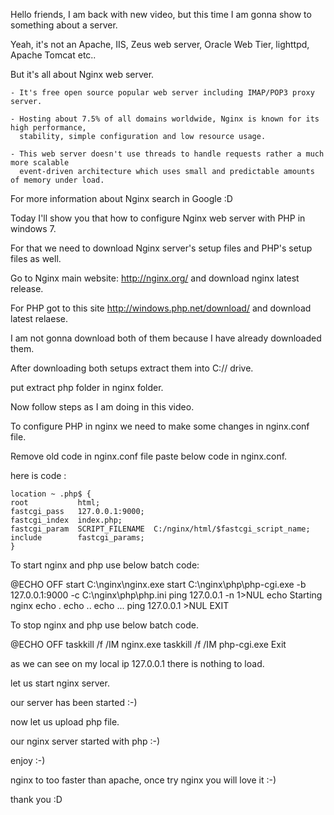 Hello friends, I am back with new video, but this time I am gonna show to something about a server.

Yeah, it's not an Apache, IIS, Zeus web server, Oracle Web Tier, lighttpd, Apache Tomcat etc..

But it's all about Nginx web server.



	- It's free open source popular web server including IMAP/POP3 proxy server.

	- Hosting about 7.5% of all domains worldwide, Nginx is known for its high performance, 
	  stability, simple configuration and low resource usage.

	- This web server doesn't use threads to handle requests rather a much more scalable
	  event-driven architecture which uses small and predictable amounts of memory under load.


For more information about Nginx search in Google :D


Today I'll show you that how to configure Nginx web server with PHP in windows 7.

For that we need to download Nginx server's setup files and PHP's setup files as well.


Go to Nginx main website: http://nginx.org/ and download nginx latest release.




For PHP got to this site http://windows.php.net/download/ and download latest relaese.

I am not gonna download both of them because I have already downloaded them.










After downloading both setups extract them into C:// drive.


put extract php folder in nginx folder.

Now follow steps as I am doing in this video.


To configure PHP in nginx we need to make some changes in nginx.conf file.

Remove old code in nginx.conf file paste below code in nginx.conf.

here is code :


	location ~ .php$ {
	root           html;
	fastcgi_pass   127.0.0.1:9000;
	fastcgi_index  index.php;
	fastcgi_param  SCRIPT_FILENAME  C:/nginx/html/$fastcgi_script_name;
	include        fastcgi_params;
	}







To start nginx and php use below batch code:

@ECHO OFF
start C:\nginx\nginx.exe
start C:\nginx\php\php-cgi.exe -b 127.0.0.1:9000 -c C:\nginx\php\php.ini
ping 127.0.0.1 -n 1>NUL
echo Starting nginx
echo .
echo ..
echo ...
ping 127.0.0.1 >NUL
EXIT


To stop nginx and php use below batch code.




@ECHO OFF
taskkill /f /IM nginx.exe
taskkill /f /IM php-cgi.exe
Exit



as we can see on my local ip 127.0.0.1 there is nothing to load.


let us start nginx server.



our server has been started :-)


now let us upload php file.



our nginx server started with php :-)

enjoy :-)


nginx to too faster than apache, once try nginx you will love it :-)


thank you :D




